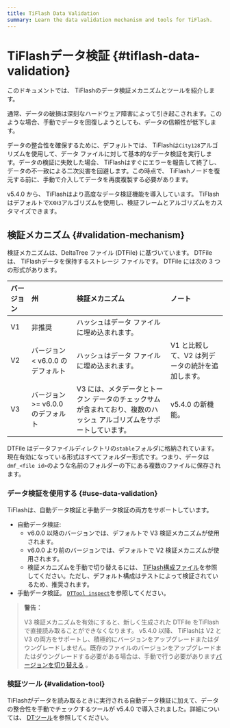 ```yaml
---
title: TiFlash Data Validation
summary: Learn the data validation mechanism and tools for TiFlash.
---
```


# TiFlashデータ検証 {#tiflash-data-validation}

このドキュメントでは、 TiFlashのデータ検証メカニズムとツールを紹介します。

通常、データの破損は深刻なハードウェア障害によって引き起こされます。このような場合、手動でデータを回復しようとしても、データの信頼性が低下します。

データの整合性を確保するために、デフォルトでは、 TiFlashは`City128`アルゴリズムを使用して、データ ファイルに対して基本的なデータ検証を実行します。データの検証に失敗した場合、 TiFlashはすぐにエラーを報告して終了し、データの不一致による二次災害を回避します。この時点で、 TiFlashノードを復元する前に、手動で介入してデータを再度複製する必要があります。

v5.4.0 から、 TiFlashはより高度なデータ検証機能を導入しています。 TiFlashはデフォルトで`XXH3`アルゴリズムを使用し、検証フレームとアルゴリズムをカスタマイズできます。

## 検証メカニズム {#validation-mechanism}

検証メカニズムは、DeltaTree ファイル (DTFile) に基づいています。 DTFile は、 TiFlashデータを保持するストレージ ファイルです。 DTFile には次の 3 つの形式があります。

| バージョン | 州                         | 検証メカニズム                                                      | ノート                         |
| :---- | :------------------------ | :----------------------------------------------------------- | :-------------------------- |
| V1    | 非推奨                       | ハッシュはデータ ファイルに埋め込まれます。                                       |                             |
| V2    | バージョン &lt; v6.0.0 のデフォルト  | ハッシュはデータ ファイルに埋め込まれます。                                       | V1 と比較して、V2 は列データの統計を追加します。 |
| V3    | バージョン &gt;= v6.0.0 のデフォルト | V3 には、メタデータとトークン データのチェックサムが含まれており、複数のハッシュ アルゴリズムをサポートしています。 | v5.4.0 の新機能。                |

DTFile はデータファイルディレクトリの`stable`フォルダに格納されています。現在有効になっている形式はすべてフォルダー形式です。つまり、データは`dmf_<file id>`のような名前のフォルダーの下にある複数のファイルに保存されます。

### データ検証を使用する {#use-data-validation}

TiFlashは、自動データ検証と手動データ検証の両方をサポートしています。

-   自動データ検証:
    -   v6.0.0 以降のバージョンでは、デフォルトで V3 検証メカニズムが使用されます。
    -   v6.0.0 より前のバージョンでは、デフォルトで V2 検証メカニズムが使用されます。
    -   検証メカニズムを手動で切り替えるには、 [TiFlash構成ファイル](/tiflash/tiflash-configuration.md#configure-the-tiflashtoml-file)を参照してください。ただし、デフォルト構成はテストによって検証されているため、推奨されます。
-   手動データ検証。 [`DTTool inspect`](/tiflash/tiflash-command-line-flags.md#dttool-inspect)を参照してください。

> **警告：**
>
> V3 検証メカニズムを有効にすると、新しく生成された DTFile をTiFlashで直接読み取ることができなくなります。 v5.4.0 以降、 TiFlashは V2 と V3 の両方をサポートし、積極的にバージョンをアップグレードまたはダウングレードしません。既存のファイルのバージョンをアップグレードまたはダウングレードする必要がある場合は、手動で行う必要があります[バージョンを切り替える](/tiflash/tiflash-command-line-flags.md#dttool-migrate) 。

### 検証ツール {#validation-tool}

TiFlashがデータを読み取るときに実行される自動データ検証に加えて、データの整合性を手動でチェックするツールが v5.4.0 で導入されました。詳細については、 [DTツール](/tiflash/tiflash-command-line-flags.md#dttool-inspect)を参照してください。
